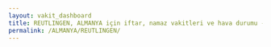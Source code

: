 ```yaml
---
layout: vakit_dashboard
title: REUTLINGEN, ALMANYA için iftar, namaz vakitleri ve hava durumu - ilçe/eyalet seç
permalink: /ALMANYA/REUTLINGEN/
---
```


<script type="text/javascript">
  var GLOBAL_COUNTRY = 'ALMANYA';
  var GLOBAL_CITY = 'REUTLINGEN';
  var GLOBAL_STATE = '';
  var lat = 72;
  var lon = 21;
</script>
